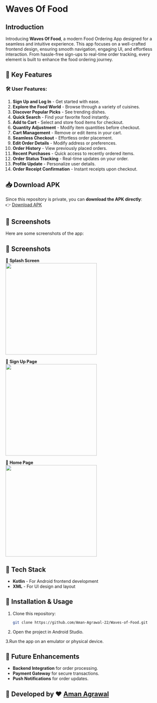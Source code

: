 # Waves Of Food

## Introduction  

Introducing **Waves Of Food**, a modern Food Ordering App designed for a seamless and intuitive experience. This app focuses on a well-crafted frontend design, ensuring smooth navigation, engaging UI, and effortless interaction. From hassle-free sign-ups to real-time order tracking, every element is built to enhance the food ordering journey.

## 🌟 Key Features  

### 🛠 User Features:  
1. **Sign Up and Log In** - Get started with ease.  
2. **Explore the Food World** - Browse through a variety of cuisines.  
3. **Discover Popular Picks** - See trending dishes.  
4. **Quick Search** - Find your favorite food instantly.  
5. **Add to Cart** - Select and store food items for checkout.  
6. **Quantity Adjustment** - Modify item quantities before checkout.  
7. **Cart Management** - Remove or edit items in your cart.  
8. **Seamless Checkout** - Effortless order placement.  
9. **Edit Order Details** - Modify address or preferences.  
10. **Order History** - View previously placed orders.  
11. **Recent Purchases** - Quick access to recently ordered items.  
12. **Order Status Tracking** - Real-time updates on your order.  
13. **Profile Update** - Personalize user details.  
14. **Order Receipt Confirmation** - Instant receipts upon checkout.  

## 📥 Download APK  

Since this repository is private, you can **download the APK directly**:  
👉 [Download APK](https://github.com/Aman-Agrawal-22/Waves-of-Food/releases)  

## 📸 Screenshots  

Here are some screenshots of the app:  

## 📸 Screenshots  

📌 **Splash Screen**  
<img src="https://github.com/user-attachments/assets/8464ea23-f48c-4ba6-814a-299ff18960c7" width="300"/>

📌 **Sign Up Page**  
<img src="https://github.com/user-attachments/assets/eeae513d-c445-48b5-a719-35c428775b9a" width="300"/>

📌 **Home Page**  
<img src="https://github.com/user-attachments/assets/ac553a3e-1d9e-4388-a522-dc3af443b7a2" width="300"/>


## 🎨 Tech Stack  

- **Kotlin** - For Android frontend development  
- **XML** - For UI design and layout  

## 🚀 Installation & Usage  

1. Clone this repository:  
   ```bash
   git clone https://github.com/Aman-Agrawal-22/Waves-of-Food.git
   ```
2. Open the project in Android Studio.

3.Run the app on an emulator or physical device.

## 📌 Future Enhancements  

- **Backend Integration** for order processing.  
- **Payment Gateway** for secure transactions.  
- **Push Notifications** for order updates.  

## 🔗 Developed by ❤️ [Aman Agrawal](https://github.com/Aman-Agrawal-22)  
